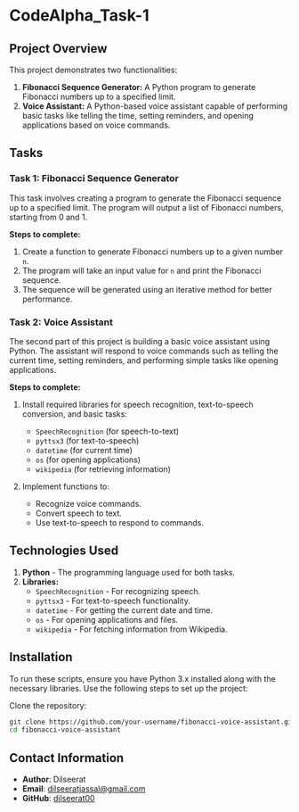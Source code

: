 # CodeAlpha_Task-1

## Project Overview

This project demonstrates two functionalities:

1. **Fibonacci Sequence Generator:** A Python program to generate Fibonacci numbers up to a specified limit.
2. **Voice Assistant:** A Python-based voice assistant capable of performing basic tasks like telling the time, setting reminders, and opening applications based on voice commands.

## Tasks

### Task 1: Fibonacci Sequence Generator

This task involves creating a program to generate the Fibonacci sequence up to a specified limit. The program will output a list of Fibonacci numbers, starting from 0 and 1.

**Steps to complete:**
1. Create a function to generate Fibonacci numbers up to a given number `n`.
2. The program will take an input value for `n` and print the Fibonacci sequence.
3. The sequence will be generated using an iterative method for better performance.

### Task 2: Voice Assistant

The second part of this project is building a basic voice assistant using Python. The assistant will respond to voice commands such as telling the current time, setting reminders, and performing simple tasks like opening applications.

**Steps to complete:**
1. Install required libraries for speech recognition, text-to-speech conversion, and basic tasks:
    - `SpeechRecognition` (for speech-to-text)
    - `pyttsx3` (for text-to-speech)
    - `datetime` (for current time)
    - `os` (for opening applications)
    - `wikipedia` (for retrieving information)
   
2. Implement functions to:
   - Recognize voice commands.
   - Convert speech to text.
   - Use text-to-speech to respond to commands.

## Technologies Used

1. **Python** - The programming language used for both tasks.
2. **Libraries:**
   - `SpeechRecognition` - For recognizing speech.
   - `pyttsx3` - For text-to-speech functionality.
   - `datetime` - For getting the current date and time.
   - `os` - For opening applications and files.
   - `wikipedia` - For fetching information from Wikipedia.

## Installation

To run these scripts, ensure you have Python 3.x installed along with the necessary libraries. Use the following steps to set up the project:

Clone the repository:

   ```bash
   git clone https://github.com/your-username/fibonacci-voice-assistant.git
   cd fibonacci-voice-assistant
```
## Contact Information

- **Author**: Dilseerat 
- **Email**: [dilseeratjassal@gmail.com](mailto:dilseeratjassal@gmail.com)
- **GitHub**: [dilseerat00](https://github.com/dilseerat00)
